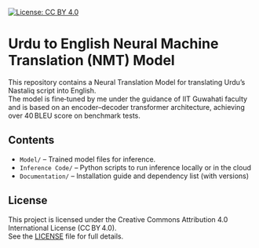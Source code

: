[![License: CC BY 4.0](https://img.shields.io/badge/License-CC%20BY%204.0-lightgrey.svg)](https://creativecommons.org/licenses/by/4.0/)

# Urdu to English Neural Machine Translation (NMT) Model

This repository contains a Neural Translation Model for translating Urdu’s Nastaliq script into English.  
The model is fine‑tuned by me under the guidance of IIT Guwahati faculty and is based on an encoder–decoder transformer architecture, achieving over 40 BLEU score on benchmark tests.

## Contents

- `Model/` – Trained model files for inference.  
- `Inference Code/` – Python scripts to run inference locally or in the cloud  
- `Documentation/` – Installation guide and dependency list (with versions)

## License

This project is licensed under the Creative Commons Attribution 4.0 International License (CC BY 4.0).  
See the [LICENSE](LICENSE) file for full details.
